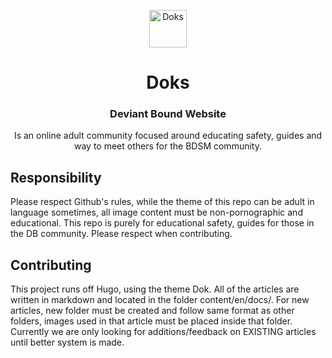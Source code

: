 <p align="center">
  <a href="https://getdoks.org/">
    <img alt="Doks" src="https://doks.netlify.app/doks.svg" width="60">
  </a>
</p>

<h1 align="center">
  Doks
</h1>

<h3 align="center">
  Deviant Bound Website
</h3>

<p align="center">
  Is an online adult community focused around educating safety, guides and way to meet others for the BDSM community.
</p>

## Responsibility
Please respect Github's rules, while the theme of this repo can be adult in language sometimes, all image content must be non-pornographic and educational. This repo is purely for educational safety, guides for those in the DB community. Please respect when contributing.

## Contributing
This project runs off Hugo, using the theme Dok. All of the articles are written in markdown and located in the folder content/en/docs/. For new articles, new folder must be created and follow same format as other folders, images used in that article must be placed inside that folder. Currently we are only looking for additions/feedback on EXISTING articles until better system is made.